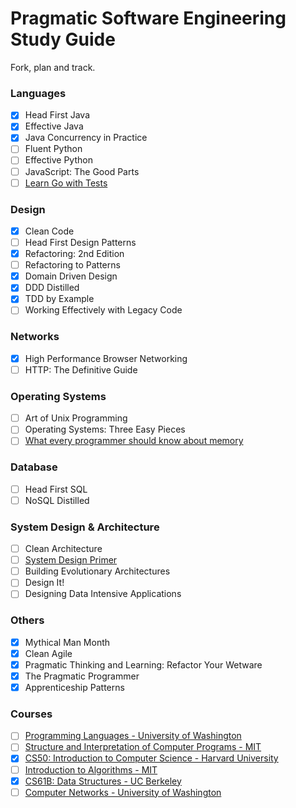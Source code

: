 # Pragmatic Software Engineering Study Guide
Fork, plan and track.

### Languages
- [x] Head First Java
- [x] Effective Java
- [x] Java Concurrency in Practice
- [ ] Fluent Python
- [ ] Effective Python
- [ ] JavaScript: The Good Parts
- [ ] [Learn Go with Tests](https://quii.gitbook.io/learn-go-with-tests/)

### Design
- [x] Clean Code
- [ ] Head First Design Patterns
- [x] Refactoring: 2nd Edition
- [ ] Refactoring to Patterns
- [x] Domain Driven Design
- [x] DDD Distilled
- [x] TDD by Example
- [ ] Working Effectively with Legacy Code

### Networks
- [x] High Performance Browser Networking
- [ ] HTTP: The Definitive Guide

### Operating Systems
- [ ] Art of Unix Programming
- [ ] Operating Systems: Three Easy Pieces
- [ ] [What every programmer should know about memory](https://people.freebsd.org/~lstewart/articles/cpumemory.pdf)

### Database
- [ ] Head First SQL
- [ ] NoSQL Distilled

### System Design & Architecture
- [ ] Clean Architecture
- [ ] [System Design Primer](https://github.com/donnemartin/system-design-primer)
- [ ] Building Evolutionary Architectures
- [ ] Design It!
- [ ] Designing Data Intensive Applications

### Others
- [x] Mythical Man Month
- [x] Clean Agile
- [x] Pragmatic Thinking and Learning: Refactor Your Wetware
- [x] The Pragmatic Programmer
- [x] Apprenticeship Patterns

### Courses
- [ ] [Programming Languages - University of Washington](https://www.coursera.org/learn/programming-languages/)
- [ ] [Structure and Interpretation of Computer Programs - MIT](https://ocw.mit.edu/courses/electrical-engineering-and-computer-science/6-001-structure-and-interpretation-of-computer-programs-spring-2005/video-lectures/)
- [x] [CS50: Introduction to Computer Science - Harvard University](https://www.youtube.com/playlist?list=PLhQjrBD2T382VRUw5ZpSxQSFrxMOdFObl)
- [ ] [Introduction to Algorithms - MIT](https://www.youtube.com/playlist?list=PLUl4u3cNGP61Oq3tWYp6V_F-5jb5L2iHb)
- [x] [CS61B: Data Structures - UC Berkeley](https://www.youtube.com/playlist?list=PLGEPPJVr9TfOt404VxZaQK-hLkcbCrTyP)
- [ ] [Computer Networks - University of Washington](https://www.youtube.com/playlist?list=PLVEo1P9gAninM7KwP1KKolfMQdNs6P6Am)
